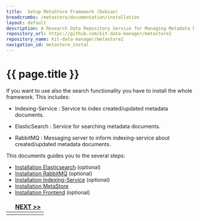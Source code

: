 ```yaml
---
title:  Setup MetaStore Framework (Debian)
breadcrumbs: /metastore/documentation/installation
layout: default
description: A Research Data Repository Service for Managing Metadata Documents based on JSON or XML.
repository_url: https://github.com/kit-data-manager/metastore2
repository_name: kit-data-manager/metastore2
navigation_id: metastore_instal
---
```


# {{ page.title }} 
If you want to use also the search functionality you have to install the whole framework.
This includes:
- Indexing-Service
: Service to index created/updated metadata documents.

- ElasticSearch
: Service for searching metadata documents.

- RabbitMQ
: Messaging server to inform indexing-service about created/updated metadata documents.

This documents guides you to the several steps:
- [Installation Elasticsearch](setup-elasticsearch.html) (optional)
- [Installation RabbitMQ](setup-rabbitMq.html) (optional)
- [Installation Indexing-Service](setup-indexing-service.html) (optional)
- [Installation MetaStore](setup-metastore-service.html)
- [Installation Frontend](setup-frontend.html) (optional)

<style>
td, th {
   border: none!important;
}
</style>
| |[NEXT >>](setup-elasticsearch.html)|
|:----|----:|
| | |
